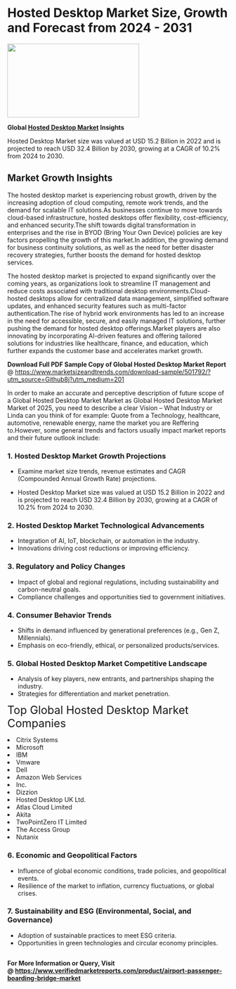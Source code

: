 <H1>Hosted Desktop Market Size, Growth and Forecast from 2024 - 2031</H1><img class="aligncenter size-medium wp-image-584254" src="https://thirdeyenews.in/wp-content/uploads/2024/09/Global-Market-Research-300x168.jpeg" alt="" width="300" height="168" /><p><strong>Global&nbsp;<a href="https://www.marketsizeandtrends.com/download-sample/501792/?utm_source=Github8j?utm_medium=201">Hosted Desktop Market</a> Insights</strong></p><p>Hosted Desktop Market size was valued at USD 15.2 Billion in 2022 and is projected to reach USD 32.4 Billion by 2030, growing at a CAGR of 10.2% from 2024 to 2030.</p><p><h2>Market Growth Insights</h2> <p>The hosted desktop market is experiencing robust growth, driven by the increasing adoption of cloud computing, remote work trends, and the demand for scalable IT solutions.As businesses continue to move towards cloud-based infrastructure, hosted desktops offer flexibility, cost-efficiency, and enhanced security.The shift towards digital transformation in enterprises and the rise in BYOD (Bring Your Own Device) policies are key factors propelling the growth of this market.In addition, the growing demand for business continuity solutions, as well as the need for better disaster recovery strategies, further boosts the demand for hosted desktop services.</p> <p>The hosted desktop market is projected to expand significantly over the coming years, as organizations look to streamline IT management and reduce costs associated with traditional desktop environments.Cloud-hosted desktops allow for centralized data management, simplified software updates, and enhanced security features such as multi-factor authentication.The rise of hybrid work environments has led to an increase in the need for accessible, secure, and easily managed IT solutions, further pushing the demand for hosted desktop offerings.Market players are also innovating by incorporating AI-driven features and offering tailored solutions for industries like healthcare, finance, and education, which further expands the customer base and accelerates market growth.</p> <p><span class=""><strong>Download Full PDF Sample Copy of Global Hosted Desktop Market Report</strong> @ <a href="https://www.marketsizeandtrends.com/download-sample/501792/?utm_source=Github8j?utm_medium=201" target="_blank">https://www.marketsizeandtrends.com/download-sample/501792/?utm_source=Github8j?utm_medium=201</a></span></p><p>In order to make an accurate and perceptive description of future scope of a Global&nbsp;Hosted Desktop Market Market as Global&nbsp;Hosted Desktop Market Market of 2025, you need to describe a clear Vision &ndash; What Industry or Linda can you think of for example: Quote from a Technology, healthcare, automotive, renewable energy, name the market you are Reffering to.However, some general trends and factors usually impact market reports and their future outlook include:</p><h3>1.&nbsp;<strong>Hosted Desktop Market Growth Projections</strong></h3><ul><li>Examine market size trends, revenue estimates and CAGR (Compounded Annual Growth Rate) projections.</li><li><p>Hosted Desktop Market size was valued at USD 15.2 Billion in 2022 and is projected to reach USD 32.4 Billion by 2030, growing at a CAGR of 10.2% from 2024 to 2030.</p></li></ul><h3>2.&nbsp;<strong>Hosted Desktop Market Technological Advancements</strong></h3><ul><li>Integration of AI, IoT, blockchain, or automation in the industry.</li><li>Innovations driving cost reductions or improving efficiency.</li></ul><h3>3.&nbsp;<strong>Regulatory and Policy Changes</strong></h3><ul><li>Impact of global and regional regulations, including sustainability and carbon-neutral goals.</li><li>Compliance challenges and opportunities tied to government initiatives.</li></ul><h3>4.&nbsp;<strong>Consumer Behavior Trends</strong></h3><ul><li>Shifts in demand influenced by generational preferences (e.g., Gen Z, Millennials).</li><li>Emphasis on eco-friendly, ethical, or personalized products/services.</li></ul><h3>5.&nbsp;<strong>Global Hosted Desktop Market Competitive Landscape</strong></h3><ul><li>Analysis of key players, new entrants, and partnerships shaping the industry.</li><li>Strategies for differentiation and market penetration.</li></ul><p data-pm-slice="1 1 []"><span style="color: inherit; font-family: inherit; font-size: 25px;">Top Global Hosted Desktop Market Companies</span></p><div class="" data-test-id=""><p><li>Citrix Systems</li><li> Microsoft</li><li> IBM</li><li> Vmware</li><li> Dell</li><li> Amazon Web Services</li><li> Inc.</li><li> Dizzion</li><li> Hosted Desktop UK Ltd.</li><li> Atlas Cloud Limited</li><li> Akita</li><li> TwoPointZero IT Limited</li><li> The Access Group</li><li> Nutanix</li></p></div><h3>6.&nbsp;<strong>Economic and Geopolitical Factors</strong></h3><ul><li>Influence of global economic conditions, trade policies, and geopolitical events.</li><li>Resilience of the market to inflation, currency fluctuations, or global crises.</li></ul><h3>7.&nbsp;<strong>Sustainability and ESG (Environmental, Social, and Governance)</strong></h3><ul><li>Adoption of sustainable practices to meet ESG criteria.</li><li>Opportunities in green technologies and circular economy principles.</li></ul><h2><strong style="font-size: 14px;">For More Information or Query, Visit @&nbsp;</strong><a style="background-color: #ffffff; font-size: 14px;" href="https://www.marketsizeandtrends.com/report/hosted-desktop-market/" target="_blank">https://www.verifiedmarketreports.com/product/airport-passenger-boarding-bridge-market</a></h2>